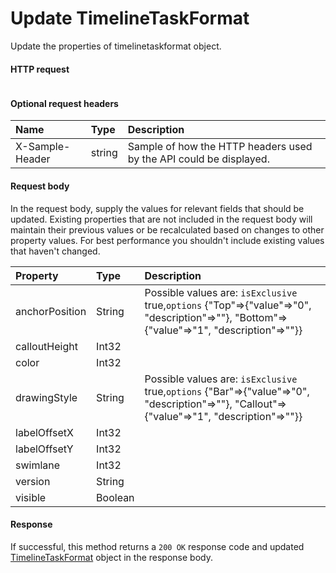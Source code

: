 # Update TimelineTaskFormat

Update the properties of timelinetaskformat object.
#### HTTP request
```http

```

#### Optional request headers
| Name       | Type | Description|
|:-----------|:------|:----------|
| X-Sample-Header  | string  | Sample of how the HTTP headers used by the API could be displayed.|

#### Request body
In the request body, supply the values for relevant fields that should be updated. Existing properties that are not included in the request body will maintain their previous values or be recalculated based on changes to other property values. For best performance you shouldn't include existing values that haven't changed.

| Property	   | Type	|Description|
|:---------------|:--------|:----------|
|anchorPosition|String| Possible values are: `isExclusive` true,`options` {"Top"=>{"value"=>"0", "description"=>""}, "Bottom"=>{"value"=>"1", "description"=>""}}|
|calloutHeight|Int32||
|color|Int32||
|drawingStyle|String| Possible values are: `isExclusive` true,`options` {"Bar"=>{"value"=>"0", "description"=>""}, "Callout"=>{"value"=>"1", "description"=>""}}|
|labelOffsetX|Int32||
|labelOffsetY|Int32||
|swimlane|Int32||
|version|String||
|visible|Boolean||

#### Response
If successful, this method returns a `200 OK` response code and updated [TimelineTaskFormat](../resources/timelinetaskformat.md) object in the response body.
